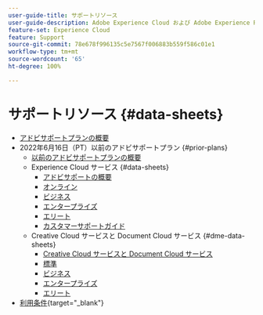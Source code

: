 ```yaml
---
user-guide-title: サポートリソース
user-guide-description: Adobe Experience Cloud および Adobe Experience Platform のサポートリソース。
feature-set: Experience Cloud
feature: Support
source-git-commit: 78e678f996135c5e7567f006883b559f586c01e1
workflow-type: tm+mt
source-wordcount: '65'
ht-degree: 100%

---
```



# サポートリソース {#data-sheets}

+ [アドビサポートプランの概要](overview.md)
+ 2022年6月16日（PT）以前のアドビサポートプラン {#prior-plans}
   + [以前のアドビサポートプランの概要](overview-prior-plans.md)
   + Experience Cloud サービス {#data-sheets}
      + [アドビサポートの概要](dx-overview.md)
      + [オンライン](online.md)
      + [ビジネス](business.md)
      + [エンタープライズ](enterprise.md)
      + [エリート](elite.md)
      + [カスタマーサポートガイド](support-guide.md)
   + Creative Cloud サービスと Document Cloud サービス {#dme-data-sheets}
      + [Creative Cloud サービスと Document Cloud サービス](dme-overview.md)
      + [標準](dme-standard.md)
      + [ビジネス](dme-business.md)
      + [エンタープライズ](dme-enterprise.md)
      + [エリート](dme-elite.md)
+ [利用条件](https://helpx.adobe.com/jp/support/programs/support-policies-terms-conditions.html){target="_blank"}

<!--

Articles must be added to this TOC file in order to render.

Use this list format to specify links to articles and section headings that expand and collapse in the left rail of the user guide.

An article link CANNOT be used as a section heading.
-->
